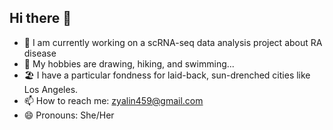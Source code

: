 ## Hi there 👋

<!--
**zyalin459/zyalin459** is a ✨ _special_ ✨ repository because its `README.md` (this file) appears on your GitHub profile.

Here are some ideas to get you started:
-->

- 🔭 I am currently working on a scRNA-seq data analysis project about RA disease
- 💃 My hobbies are drawing, hiking, and swimming...
- 🏖️ I have a particular fondness for laid-back, sun-drenched cities like Los Angeles.
- 📫 How to reach me: zyalin459@gmail.com
- 😄 Pronouns: She/Her


